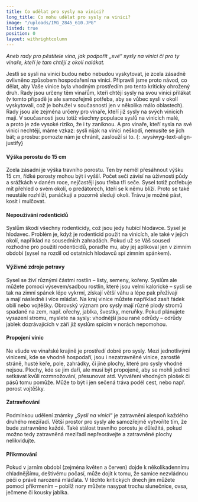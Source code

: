 ```yaml
---
title: Co udělat pro sysly na vinici?
long_title: Co mohu udělat pro sysly na vinici?
image: "/uploads/IMG_2845_610.JPG"
listed: true
position: 0
layout: withrightcolumn
---
```

*Aneb rady pro pěstitele vína, jak podpořit „své“ sysly na vinici či pro
ty vinaře, kteří je tam chtějí z okolí nalákat.*

Jestli se sysli na vinici budou nebo nebudou vyskytovat, je zcela
zásadně ovlivněno způsobem hospodaření na vinici. Připravili jsme proto
návod, co dělat, aby Vaše vinice byla vhodným prostředím pro tento
kriticky ohrožený druh. Rady jsou určeny těm vinařům, kteří chtějí sysly
na svou vinici přilákat (v tomto případě je ale samozřejmě potřeba, aby
se vůbec sysli v okolí vyskytovali, což je bohužel v současnosti jen
v několika málo oblastech). Rady jsou ale zejména určeny pro vinaře,
kteří již sysly na svých vinicích mají. V současnosti jsou totiž všechny
populace syslů na vinicích malé, a proto je zde vysoké riziko, že i ty
zaniknou. A pro vinaře, kteří sysla na své vinici nechtějí, máme vzkaz:
sysli nijak na vinici neškodí, nemusíte se jich bát; a prosbu: pomozte
nám je chránit, zaslouží si to.  {: .wysiwyg-text-align-justify}

#### Výška porostu do 15 cm

Zcela zásadní je výška travního porostu. Ten by neměl přesáhnout výšku
15 cm, řídké porosty mohou být i vyšší. Počet sečí závisí na úživnosti
půdy a srážkách v daném roce, nejčastěji jsou třeba tři seče. Sysel
totiž potřebuje mít přehled o svém okolí, o predátorech, kteří se k němu
blíží. Proto se také neustále rozhlíží, panáčkují a pozorně sledují
okolí. Trávu je možné pást, kosit i mulčovat.

#### Nepoužívání rodenticidů

Syslům škodí všechny rodenticidy, což jsou jedy hubící hlodavce. Sysel
je hlodavec. Problém je, když je rodenticid použit na vinicích, ale také
v jejich okolí, například na sousedních zahradách. Pokud už se Váš
soused rozhodne pro použití rodenticidů, poraďte mu, aby jej aplikoval
jen v zimním období (sysel na rozdíl od ostatních hlodavců spí zimním
spánkem).

#### Výživné zdroje potravy

Sysel se živí různými částmi rostlin – listy, semeny, kořeny. Syslům ale
můžete pomoci výsevem/sadbou rostlin, které jsou velmi kalorické – sysli
se tak na zimní spánek lépe vykrmí, získají větší váhu a lépe pak
přežívají a mají následně i více mláďat. Na kraj vinice můžete například
zasít řádek obilí nebo vojtěšky. Obrovský význam pro sysly mají různé
plody stromů spadané na zem, např. ořechy, jablka, švestky, meruňky.
Pokud plánujete vysazení stromu, myslete na sysly: vhodnější jsou rané
odrůdy – odrůdy jablek dozrávajících v září již syslům spícím v norách
nepomohou.

#### Propojení vinic

Ne všude ve vinařské krajině je prostředí dobré pro sysly. Mezi
jednotlivými vinicemi, kde se vhodně hospodaří, jsou i nezatravněné
vinice, zarostlé stráně, husté keře, pole, zahrádky, či jiné plochy,
které pro sysly vhodné nejsou. Plochy, kde se jim daří, ale musí být
propojené, aby se mohli jedinci setkávat kvůli rozmnožování, přesunovat
atd. Vytváření vhodných plošek či pásů tomu pomůže. Může to být i jen
sečená tráva podél cest, nebo např. porost vojtěšky.

#### Zatravňování

Podmínkou udělení známky „*Sysli na vinici*“ je zatravnění alespoň
každého druhého meziřadí. Větší prostor pro sysly ale samozřejmě
vytvoříte tím, že bude zatravněno každé. Také stálost travního porostu
je důležitá, pokud možno tedy zatravněná meziřadí nepřeorávejte
a zatravněné plochy nelikvidujte.

#### Přikrmování

Pokud v jarním období (zejména květen a červen) dojde k několikadennímu
chladnějšímu, deštivému počasí, může dojít k tomu, že samice nezvládnou
péči o právě narozená mláďata. V těchto kritických dnech jim můžete
pomoci přikrmením – poblíž nory můžete nasypat trochu slunečnice, ovsa,
ječmene či kousky jablka.
